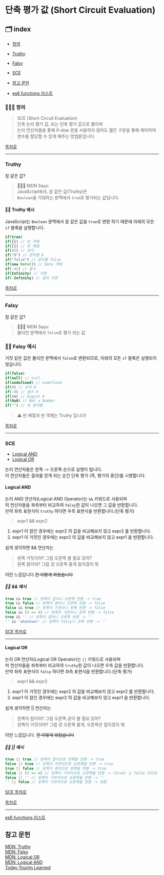 # 단축 평가 값 (Short Circuit Evaluation)

## 🗂 index

- [정의](#정의)
- [Truthy](#truthy)
- [Falsy](#falsy)
- [SCE](#sce)
- [참고 문헌](#참고-문헌)

- [es6 functions 리스트](https://github.com/Minsoo-web/es_features/tree/master/es6#functions)

### 👨🏼‍⚖️ 정의

> SCE (Short Circuit Evaluation)  
> 단축 논리 평가 값, 또는 단축 평가 값으로 불리며  
> 논리 연산자들을 통해 if-else 문을 사용하지 않아도 짧은 구문을 통해 제어하여 변수를 할당할 수 있게 해주는 방법론입니다.

[목차로](#-index)

---

### Truthy

참 같은 값?

> 👨🏼‍⚖️ MDN Says:  
> JavaScript에서, 참 같은 값(Truthy)은  
> `Boolean`을 기대하는 문맥에서 `true`로 평가되는 값입니다.

#### 🏄‍♂️ Truthy 예시

JavaScript는 `Boolean` 문맥에서 참 같은 값을 `true`로 변환 하기 때문에 아래의 모든 `if` 블록을 실행합니다.

```JavaScript
if(true)
if({}) // 빈 객체
if([]) // 빈 배열
if(42) // 숫자
if("0") // 문자열 0
if("false") // 문자열 false
if(new Date()) // Date 객체
if(-42) // 음수
if(Infinity) // 무한
if(-Infinity) // 음의 무한
```

[목차로](#-index)

---

### Falsy

참 같은 값?

> 👨🏼‍⚖️ MDN Says:  
> 불리언 문맥에서 `false`로 평가 되는 값

### 🏄‍♂️ Falsy 예시

거짓 같은 값은 불리언 문맥에서 `false`로 변환되므로, 아래의 모든 `if` 블록은 실행되지 않습니다.

```JavaScript
if(false)
if(null) // null
if(undefined) // undefined
if(0) // 숫자 0
if(-0) // 음수 0
if(0n) // bigint 0
if(NaN) // Not a Number
if("") // 빈 문자열
```

> ⚠️ 빈 배열과 빈 객체는 Truthy 입니다!

[목차로](#-index)

---

### SCE

- [Logical AND](#logical-and)
- [Logical OR](#logical-or)

논리 연산자들은 왼쪽 -> 오른쪽 순으로 실행이 됩니다.  
이 연산자들은 결과를 얻게 되는 순간 단축 평가 (즉, 평가의 중단)를 시행합니다.

#### Logical AND

논리 AND 연산자(Logical AND Operator)는 `&&` 키워드로 사용되며  
피 연산자들을 좌측부터 비교하여 `falsy`한 값이 나오면 그 값을 반환합니다.  
만약 좌측 표현식이 `truthy` 하다면 우측 표현식을 반환합니다.(단축 평가)

> expr1 && expr2

1. expr1 이 참인 경우에는 expr2 의 값을 비교해보지 않고 expr2 를 반환합니다.
2. expr1 이 거짓인 경우에는 expr2 의 값을 비교해보지 않고 expr1 을 반환합니다.

쉽게 생각하면 && 연산자는

> 왼쪽 거짓이야? 그럼 오른쪽 볼 필요 있어?  
> 왼쪽 참이야? 그럼 걍 오른쪽 줄게 참이겠지 뭐

이런 느낌입니다.~~전 이렇게 외웠습니다~~

##### 🏄‍♂️ && 예시

```JavaScript
true && true // 왼쪽이 참이니 오른쪽 반환 -> true
true && false // 왼쪽이 참이니 오른쪽 반환 -> false
false && true // 왼쪽이 거짓이니 왼쪽 반환 -> false
false && (3 == 4) // 왼쪽이 거짓이니 왼쪽 반환 -> false
true && '' // 왼쪽이 참이니 오른쪽 반환 -> ''
'' && 'whatever' // 왼쪽이 falsy니 왼쪽 반환 -> ''

```

[SCE 목차로](#sce)

---

#### Logical OR

논리 OR 연산자(Logical OR Operator)는 `||` 키워드로 사용되며  
피 연산자들을 좌측부터 비교하여 `truthy`한 값이 나오면 우측 값을 반환합니다.  
만약 좌측 표현식이 `falsy` 하다면 좌측 표현식을 반환합니다.(단축 평가)

> expr1 && expr2

1. expr1 이 거짓인 경우에는 expr2 의 값을 비교해보지 않고 expr2 를 반환합니다.
2. expr1 이 참인 경우에는 expr2 의 값을 비교해보지 않고 expr1 을 반환합니다.

쉽게 생각하면 || 연산자는

> 왼쪽이 참이야? 그럼 오른쪽 굳이 볼 필요 있어?  
> 왼쪽이 거짓이야? 그럼 걍 오른쪽 줄게, 오른쪽은 참이겠지 뭐

이런 느낌입니다. ~~전 이렇게 외웠습니다~~

##### 🏄‍♂️ || 예시

```JavaScript
true || true // 완쪽이 참이므로 왼쪽을 반환 -> true
false || true // 왼쪽이 거짓이므로 오른쪽을 반환 -> true
true || false // 왼쪽이 참이므로 왼쪽을 반환 -> true
false || (3 == 4) // 왼쪽이 거짓이므로 오른쪽을 반환 -> (3==4) 는 false 이므로 false
false || '' // 왼쪽이 거짓이므로 오른쪽을 반환 -> ''
'' || false // 왼쪽이 거짓이므로 오른쪽을 반환 -> 반환
```

[SCE 목차로](#sce)

[목차로](#-index)

---

[es6 functions 리스트](https://github.com/Minsoo-web/es_features/tree/master/es6#functions)

## 참고 문헌

[MDN: Truthy](https://developer.mozilla.org/ko/docs/Glossary/Truthy)  
[MDN: Falsy](https://developer.mozilla.org/ko/docs/Glossary/Falsy)  
[MDN: Logical OR](https://developer.mozilla.org/ko/docs/Web/JavaScript/Reference/Operators/Logical_OR)  
[MDN: Logical AND](https://developer.mozilla.org/ko/docs/Web/JavaScript/Reference/Operators/Logical_AND)  
[Today Yourim Learned](http://milooy.github.io/TIL/JavaScript/short-circuit.html#%E1%84%8B%E1%85%A8%E1%84%8C%E1%85%A6)
